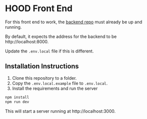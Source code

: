 # HOOD Front End

For this front end to work, the [backend repo](https://github.com/aleahy/hood-app) must already be up and running.

By default, it expects the address for the backend to be http://localhost:8000.

Update the `.env.local` file if this is different.

## Installation Instructions
1. Clone this repository to a folder.
2. Copy the `.env.local.example` file to `.env.local`.
3. Install the requirements and run the server
```sh
npm install
npm run dev
```

This will start a server running at http://localhost:3000.

